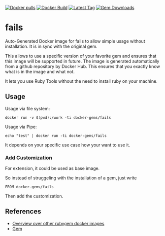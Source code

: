 [![Docker pulls](https://img.shields.io/docker/pulls/rubygem/fails.svg)](https://hub.docker.com/r/rubygem/fails/)
[![Docker Build](https://img.shields.io/docker/automated/rubygem/fails.svg)](https://hub.docker.com/r/rubygem/fails/)
[![Latest Tag](https://img.shields.io/github/tag/docker-rubygem/fails.svg)](https://hub.docker.com/r/rubygem/fails/)
[![Gem Downloads](https://img.shields.io/gem/dt/fails.svg)](https://rubygems.org/gems/fails/)
# fails

Auto-Generated Docker image for fails to allow simple usage without installation.
It is in sync with the original gem.

This allows to use a specific version of your favorite gem and ensures that this image will be supported in future.
The image is generated automatically from a github repository by Docker Hub.
This ensures that you exactly know what is in the image and what not.

It lets you use Ruby Tools without the need to install ruby on your machine.

## Usage

Usage via file system:

`docker run -v $(pwd):/work -ti docker-gems/fails`

Usage via Pipe:

`echo "test" | docker run -ti docker-gems/fails`

It depends on your specific use case how your want to use it.

### Add Customization

For extension, it could be used as base image.

So instead of struggeling with the installation of a gem, just write

`FROM docker-gems/fails`

Then add the customization.

## References

 - [Overview over other rubygem docker images](https://github.com/thinkbot/docker-rubygem)
 - [Gem](https://rubygems.org/gems/fails/)
